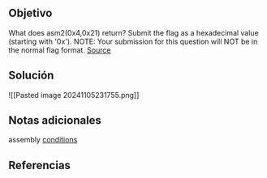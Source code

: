 
## Objetivo
What does asm2(0x4,0x21) return? Submit the flag as a hexadecimal value (starting with '0x'). NOTE: Your submission for this question will NOT be in the normal flag format. [Source](https://jupiter.challenges.picoctf.org/static/7e3eb2f90200ac88126f62ceb4bc3948/test.S)

## Solución

![[Pasted image 20241105231755.png]]
## Notas adicionales
assembly [conditions](https://www.tutorialspoint.com/assembly_programming/assembly_conditions.htm)
## Referencias



